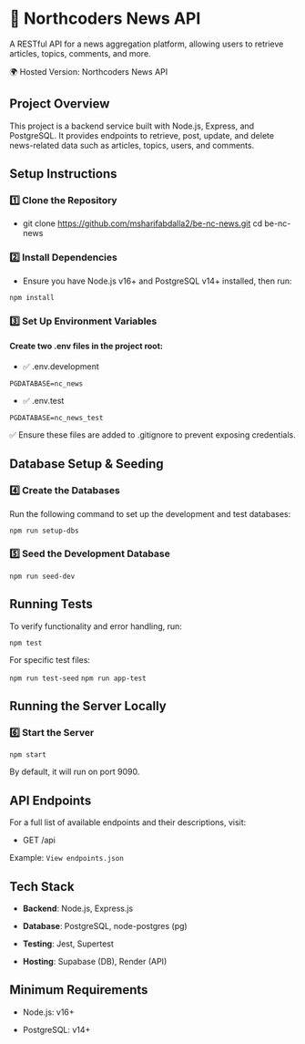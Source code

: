 # 📰 Northcoders News API

A RESTful API for a news aggregation platform, allowing users to retrieve articles, topics, comments, and more.

🌍 Hosted Version: Northcoders News API

## Project Overview

This project is a backend service built with Node.js, Express, and PostgreSQL. It provides endpoints to retrieve, post, update, and delete news-related data such as articles, topics, users, and comments.

## Setup Instructions

### 1️⃣ Clone the Repository

- git clone https://github.com/msharifabdalla2/be-nc-news.git
cd be-nc-news

### 2️⃣ Install Dependencies

- Ensure you have Node.js v16+ and PostgreSQL v14+ installed, then run:

```npm install```

### 3️⃣ Set Up Environment Variables

#### Create two .env files in the project root:

 - ✅ .env.development

```PGDATABASE=nc_news```

- ✅ .env.test

```PGDATABASE=nc_news_test```

✅ Ensure these files are added to .gitignore to prevent exposing credentials.

## Database Setup & Seeding

### 4️⃣ Create the Databases

Run the following command to set up the development and test databases:

```npm run setup-dbs```

### 5️⃣ Seed the Development Database

```npm run seed-dev```

## Running Tests

To verify functionality and error handling, run:

```npm test```

For specific test files:

```npm run test-seed```
```npm run app-test```

## Running the Server Locally

### 6️⃣ Start the Server

```npm start```

By default, it will run on port 9090.

## API Endpoints

For a full list of available endpoints and their descriptions, visit:

- GET /api

Example: ```View endpoints.json```

## Tech Stack

- **Backend**: Node.js, Express.js

- **Database**: PostgreSQL, node-postgres (pg)

- **Testing**: Jest, Supertest

- **Hosting**: Supabase (DB), Render (API)

## Minimum Requirements

- Node.js: v16+

- PostgreSQL: v14+
